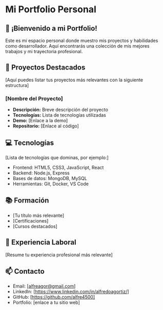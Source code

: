 # Mi Portfolio Personal

## 👋 ¡Bienvenido a mi Portfolio!

Este es mi espacio personal donde muestro mis proyectos y habilidades como desarrollador. Aquí encontrarás una colección de mis mejores trabajos y mi trayectoria profesional.

## 🚀 Proyectos Destacados

[Aquí puedes listar tus proyectos más relevantes con la siguiente estructura]

### [Nombre del Proyecto]
- **Descripción:** Breve descripción del proyecto
- **Tecnologías:** Lista de tecnologías utilizadas
- **Demo:** [Enlace a la demo]
- **Repositorio:** [Enlace al código]

## 💻 Tecnologías

[Lista de tecnologías que dominas, por ejemplo:]
- Frontend: HTML5, CSS3, JavaScript, React
- Backend: Node.js, Express
- Bases de datos: MongoDB, MySQL
- Herramientas: Git, Docker, VS Code

## 📚 Formación

- [Tu título más relevante]
- [Certificaciones]
- [Cursos destacados]

## 💼 Experiencia Laboral

[Resume tu experiencia profesional más relevante]

## 📫 Contacto

- Email: [alfreagor@gmail.com]
- LinkedIn: [https://www.linkedin.com/in/alfredoagortiz/]
- GitHub: [https://github.com/alfre4500]
- Portfolio: [enlace a tu sitio web]

